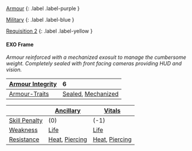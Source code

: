 
[Armour](Game/Armour-List)
{: .label .label-purple }

[Military](Game/Military)
{: .label .label-blue }

[Requisition 2](Game/Deployment#Requisition)
{: .label .label-yellow }
#### EXO Frame
*Armour reinforced with a mechanized exosuit to manage the cumbersome weight. Completely sealed with front facing cameras providing HUD and vision.*

| [Armour Integrity](Game/Core/Armour#Armour%20Integrity) | 6 |
| :---- | :---- |
| [Armour-Traits](Game/Core/Armour-Traits) | [Sealed](Game/Core/Armour-Traits#Sealed), [Mechanized](Game/Core/Armour-Traits#Mechanized) |

|  | [Ancillary](Game/Core/Injury#Ancillary) | [Vitals](Game/Core/Injury#Vitals) |
| ---- | ---- | ---- |
| [Skill Penalty](Game/Core/Armour#Skill%20Penalty) | (0) | (-1) |
| [Weakness](Game/Core/Armour#Weakness%20and%20Resistance) | [Life](Game/Core/Injury#Life) | [Life](Game/Core/Injury#Life) |
| [Resistance](Game/Core/Armour#Weakness%20and%20Resistance) | [Heat](Game/Core/Injury#Heat), [Piercing](Game/Core/Injury#Piercing) | [Heat](Game/Core/Injury#Heat), [Piercing](Game/Core/Injury#Piercing) |

